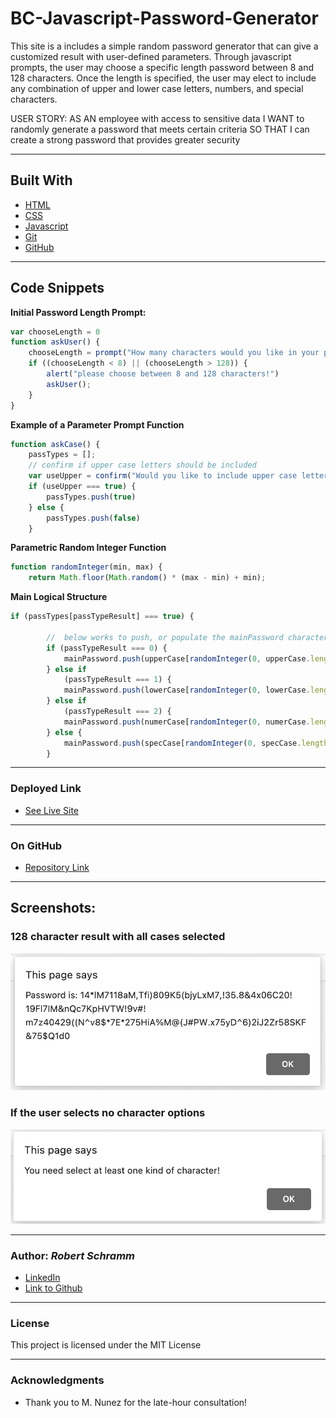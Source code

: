 # BC-Javascript-Password-Generator

This site is a includes a simple random password generator that can give a customized result with user-defined parameters.  Through javascript prompts, the user may choose a specific length password between 8 and 128 characters. Once the length is specified, the user may elect to include any combination of upper and lower case letters, numbers, and special characters.

USER STORY:
AS AN employee with access to sensitive data
I WANT to randomly generate a password that meets certain criteria
SO THAT I can create a strong password that provides greater security

---------
## Built With

* [HTML](https://developer.mozilla.org/en-US/docs/Web/HTML)
* [CSS](https://developer.mozilla.org/en-US/docs/Web/CSS)
* [Javascript](https://developer.mozilla.org/en-US/docs/Web/JavaScript)
* [Git](https://git-scm.com/)
* [GitHub](https://github.com/)

-----
## Code Snippets

**Initial Password Length Prompt:**
```js
var chooseLength = 0
function askUser() {
    chooseLength = prompt("How many characters would you like in your password? Choose from 8 to 128");
    if ((chooseLength < 8) || (chooseLength > 128)) {
        alert("please choose between 8 and 128 characters!")
        askUser();
    }
}                      
```

**Example of a Parameter Prompt Function**
```js
function askCase() {
    passTypes = [];
    // confirm if upper case letters should be included
    var useUpper = confirm("Would you like to include upper case letters?")
    if (useUpper === true) {
        passTypes.push(true)
    } else {
        passTypes.push(false)
    }
```

**Parametric Random Integer Function**
```js
function randomInteger(min, max) {
    return Math.floor(Math.random() * (max - min) + min);
```

**Main Logical Structure**
```js
if (passTypes[passTypeResult] === true) {

        //  below works to push, or populate the mainPassword character array
        if (passTypeResult === 0) {
            mainPassword.push(upperCase[randomInteger(0, upperCase.length)])
        } else if
            (passTypeResult === 1) {
            mainPassword.push(lowerCase[randomInteger(0, lowerCase.length)])
        } else if
            (passTypeResult === 2) {
            mainPassword.push(numerCase[randomInteger(0, numerCase.length)])
        } else {
            mainPassword.push(specCase[randomInteger(0, specCase.length)])
        }
```
---
### Deployed Link

* [See Live Site](https://rbrtpublic1.github.io/Responsive-design/)
---
### On GitHub

* [Repository Link](https://github.com/rbrtpublic1/Responsive-design)

---
## Screenshots:

### 128 character result with all cases selected
![128 character result all cases](./Assets/128-char-pass.png)
### If the user selects no character options
![400px](./Assets/case-error-correct.png)


---
### Author: *Robert Schramm*
- [LinkedIn](https://www.linkedin.com/in/robertwschramm/)
- [Link to Github](https://github.com/rbrtpublic1)
---
### License
This project is licensed under the MIT License

---

### Acknowledgments

* Thank you to M. Nunez for the late-hour consultation!
